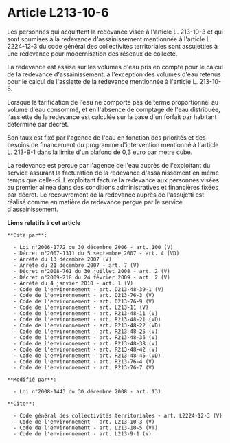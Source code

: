 # Article L213-10-6

Les personnes qui acquittent la redevance visée à l'article L. 213-10-3 et qui sont soumises à la redevance d'assainissement
mentionnée à l'article L. 2224-12-3 du code général des collectivités territoriales sont assujetties à une redevance pour
modernisation des réseaux de collecte. 

La redevance est assise sur les volumes d'eau pris en compte pour le calcul de la redevance d'assainissement, à l'exception
des volumes d'eau retenus pour le calcul de l'assiette de la redevance mentionnée à l'article L. 213-10-5. 

Lorsque la tarification de l'eau ne comporte pas de terme proportionnel au volume d'eau consommé, et en l'absence de comptage
de l'eau distribuée, l'assiette de la redevance est calculée sur la base d'un forfait par habitant déterminé par décret. 

Son taux est fixé par l'agence de l'eau en fonction des priorités et des besoins de financement du programme d'intervention
mentionné à l'article L. 213-9-1 dans la limite d'un plafond de 0,3 euro par mètre cube. 

La redevance est perçue par l'agence de l'eau auprès de l'exploitant du service assurant la facturation de la redevance
d'assainissement en même temps que celle-ci. L'exploitant facture la redevance aux personnes visées au premier alinéa dans
des conditions administratives et financières fixées par décret. Le recouvrement de la redevance auprès de l'assujetti est
réalisé comme en matière de redevance perçue par le service d'assainissement.

**Liens relatifs à cet article**

	**Cité par**:

	  - Loi n°2006-1772 du 30 décembre 2006 - art. 100 (V)
	  - Décret n°2007-1311 du 5 septembre 2007 - art. 4 (VD)
	  - Arrêté du 13 décembre 2007 (V)
	  - Arrêté du 21 décembre 2007 - art. 7 (V)
	  - Décret n°2008-761 du 30 juillet 2008 - art. 2 (V)
	  - Décret n°2009-218 du 24 février 2009 - art. 2 (V)
	  - Arrêté du 4 janvier 2010 - art. 1 (V)
	  - Code de l'environnement - art. D213-48-39-1 (V)
	  - Code de l'environnement - art. D213-76-3 (V)
	  - Code de l'environnement - art. D213-76-9 (V)
	  - Code de l'environnement - art. L213-11 (V)
	  - Code de l'environnement - art. R213-48-11 (V)
	  - Code de l'environnement - art. R213-48-21 (VD)
	  - Code de l'environnement - art. R213-48-22 (VD)
	  - Code de l'environnement - art. R213-48-25 (V)
	  - Code de l'environnement - art. R213-48-35 (V)
	  - Code de l'environnement - art. R213-48-38 (V)
	  - Code de l'environnement - art. R213-48-42 (V)
	  - Code de l'environnement - art. R213-48-45 (VD)
	  - Code de l'environnement - art. R213-76-4 (V)
	  - Code de l'environnement - art. R213-76-7 (V)

	**Modifié par**:

	  - Loi n°2008-1443 du 30 décembre 2008 - art. 131

	**Cite**:

	  - Code général des collectivités territoriales - art. L2224-12-3 (V)
	  - Code de l'environnement - art. L213-10-3 (V)
	  - Code de l'environnement - art. L213-10-5 (VT)
	  - Code de l'environnement - art. L213-9-1 (V)
